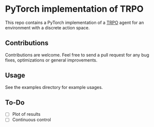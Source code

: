# PyTorch implementation of TRPO

This repo contains a PyTorch implementation of a [TRPO](http://arxiv.org/abs/1502.05477) agent for an environment with a discrete action space.

## Contributions

Contributions are welcome. Feel free to send a pull request for any bug fixes, optimizations or general improvements.

## Usage

See the examples directory for example usages.

## To-Do

- [ ] Plot of results
- [ ] Continuous control
